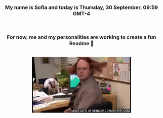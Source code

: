 


<div align="center">
<h3 >My name is Sofia and today is Thursday, 30 September, 09:59 GMT-4</h3><br>
<h3 >For now, me and my personalities are working to create a fun Readme 👋
</h3><br>
<img src='img/dwight.gif' alt='working...'/>
</div>
